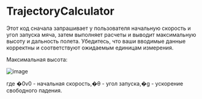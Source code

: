 # TrajectoryCalculator


Этот код сначала запрашивает у пользователя начальную скорость и угол запуска мяча, затем выполняет расчеты и выводит максимальную высоту и дальность полета. Убедитесь, что ваши вводимые данные корректны и соответствуют ожидаемым единицам измерения.

Максимальная высота: 

![image](https://github.com/Gargamel-l/TrajectoryCalculator/assets/57713624/5b4a485c-83ff-4dd8-8e13-1134c1bab519)


где �0v0  - начальная скорость,�θ - угол запуска,�g - ускорение свободного падения.
